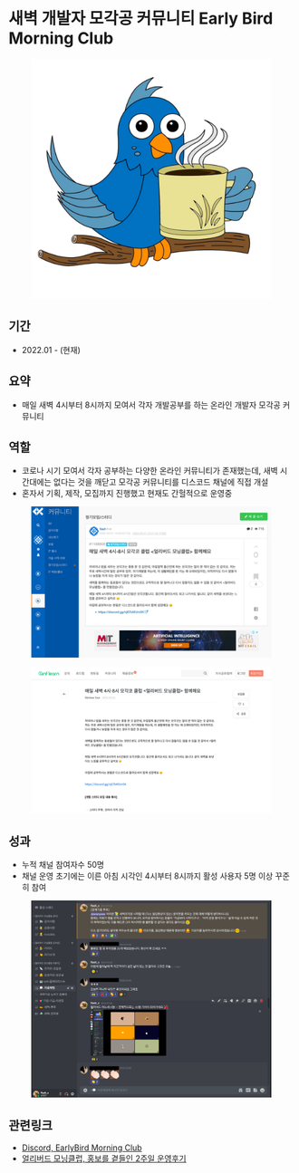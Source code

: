 # 새벽 개발자 모각공 커뮤니티 Early Bird Morning Club

<figure><img src="../../.gitbook/assets/image (121).png" alt="" width="563"><figcaption></figcaption></figure>

## 기간

* 2022.01 - (현재)

## **요약**

* 매일 새벽 4시부터 8시까지 모여서 각자 개발공부를 하는 온라인 개발자 모각공 커뮤니티

## **역할**

* 코로나 시기 모여서 각자 공부하는 다양한 온라인 커뮤니티가 존재했는데, 새벽 시간대에는 없다는 것을 깨닫고 모각공 커뮤니티를 디스코드 채널에 직접 개설
* 혼자서 기획, 제작, 모집까지 진행했고 현재도 간헐적으로 운영중

<figure><img src="../../.gitbook/assets/image (119).png" alt=""><figcaption></figcaption></figure>

<figure><img src="../../.gitbook/assets/image (123).png" alt=""><figcaption></figcaption></figure>

## **성과**

* 누적 채널 참여자수 50명
* 채널 운영 초기에는 이른 아침 시각인 4시부터 8시까지 활성 사용자 5명 이상 꾸준히 참여

<figure><img src="../../.gitbook/assets/image (134).png" alt=""><figcaption></figcaption></figure>

## 관련링크

* [Discord, EarlyBird Morning Club](https://discord.gg/PyJauKJRgg)
* [얼리버드 모닝클럽, 홍보를 곁들인 2주일 운영후기](https://wiki.mhson.world/sideproject/earlybirdclub/early-bird-club-2nd-week)
